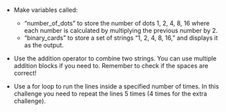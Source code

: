 -   Make variables called:

    -   “number_of_dots” to store the number of dots 1, 2, 4, 8, 16 where each
        number is calculated by multiplying the previous number by 2.
    -   “binary_cards” to store a set of strings “1, 2, 4, 8, 16,” and displays it
        as the output.

-   Use the addition operator to combine two strings. You can use multiple addition
    blocks if you need to. Remember to check if the spaces are correct!
-   Use a for loop to run the lines inside a specified number of times. In this challenge
    you need to repeat the lines 5 times (4 times for the extra challenge).
